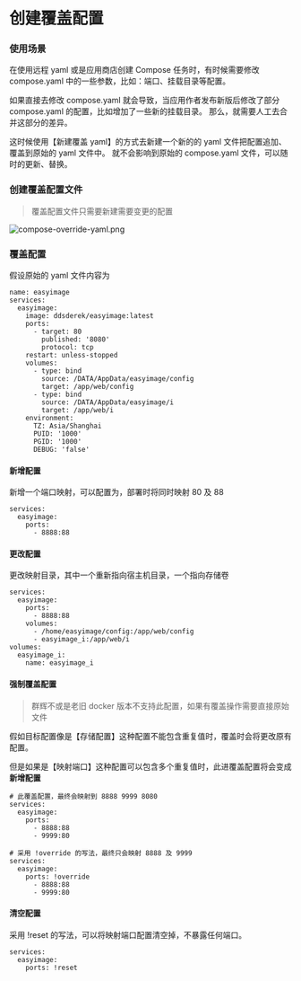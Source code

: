 # 创建覆盖配置

### 使用场景

在使用远程 yaml 或是应用商店创建 Compose 任务时，有时候需要修改 compose.yaml 中的一些参数，比如：端口、挂载目录等配置。

如果直接去修改 compose.yaml 就会导致，当应用作者发布新版后修改了部分 compose.yaml 的配置，比如增加了一些新的挂载目录。
那么，就需要人工去合并这部分的差异。

这时候使用【新建覆盖 yaml】的方式去新建一个新的的 yaml 文件把配置追加、覆盖到原始的 yaml 文件中。
就不会影响到原始的 compose.yaml 文件，可以随时的更新、替换。


### 创建覆盖配置文件

> 覆盖配置文件只需要新建需要变更的配置

![compose-override-yaml.png](https://cdn.w7.cc/dpanel/compose-override-yaml.png)

### 覆盖配置

假设原始的 yaml 文件内容为

```
name: easyimage
services:
  easyimage:
    image: ddsderek/easyimage:latest
    ports:
      - target: 80
        published: '8080'
        protocol: tcp
    restart: unless-stopped
    volumes:
      - type: bind
        source: /DATA/AppData/easyimage/config
        target: /app/web/config
      - type: bind
        source: /DATA/AppData/easyimage/i
        target: /app/web/i
    environment:
      TZ: Asia/Shanghai
      PUID: '1000'
      PGID: '1000'
      DEBUG: 'false'
```

#### 新增配置

新增一个端口映射，可以配置为，部署时将同时映射 80 及 88

```
services:
  easyimage:
    ports:
      - 8888:88
```

#### 更改配置

更改映射目录，其中一个重新指向宿主机目录，一个指向存储卷

```
services:
  easyimage:
    ports:
      - 8888:88
    volumes:
      - /home/easyimage/config:/app/web/config
      - easyimage_i:/app/web/i
volumes:
  easyimage_i:
    name: easyimage_i
```

#### 强制覆盖配置

> 群辉不或是老旧 docker 版本不支持此配置，如果有覆盖操作需要直接原始文件

假如目标配置像是【存储配置】这种配置不能包含重复值时，覆盖时会将更改原有配置。

但是如果是【映射端口】这种配置可以包含多个重复值时，此进覆盖配置将会变成**新增配置**

```
# 此覆盖配置，最终会映射到 8888 9999 8080
services:
  easyimage:
    ports:
      - 8888:88
      - 9999:80
```

```
# 采用 !override 的写法，最终只会映射 8888 及 9999
services:
  easyimage:
    ports: !override
      - 8888:88
      - 9999:80
```

#### 清空配置

采用 !reset 的写法，可以将映射端口配置清空掉，不暴露任何端口。

```
services:
  easyimage:
    ports: !reset
```
